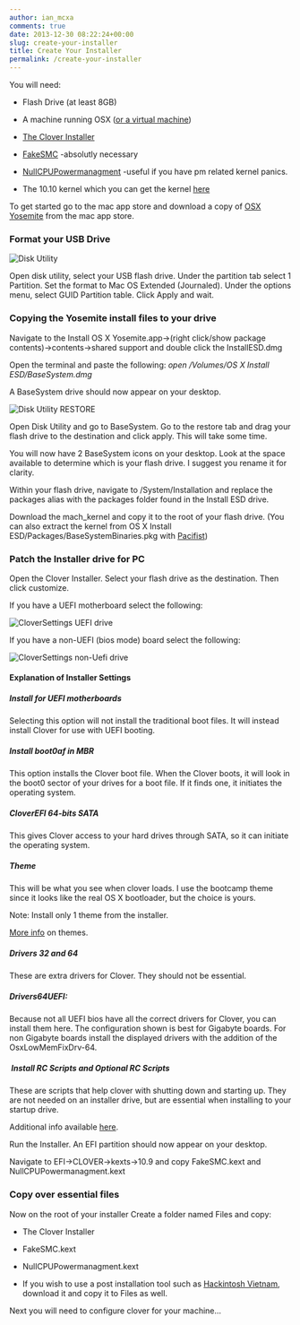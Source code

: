 ```yaml
---
author: ian_mcxa
comments: true
date: 2013-12-30 08:22:24+00:00
slug: create-your-installer
title: Create Your Installer
permalink: /create-your-installer
---
```


You will need:



	
  * Flash Drive (at least 8GB)

	
  * A machine running OSX ([or a virtual machine](http://www.skylineosx.com/running-os-x-on-windows-virtualisation/))

	
  * [The Clover Installer](http://sourceforge.net/projects/cloverefiboot/)

	
  * [FakeSMC](http://www.osx86.net/files/file/3733-fakesmckext/) -absolutly necessary

	
  * [NullCPUPowermanagment](http://www.osx86.net/files/file/3465-nullcpupowermanagement-32-64-bit/) -useful if you have pm related kernel panics.

	
  * The 10.10 kernel which you can get the kernel [here](http://www.hackintoshosx.com/files/file/4169-mach-kernel-for-lapic-native-1010x/)


To get started go to the mac app store and download a copy of [OSX Yosemite](https://itunes.apple.com/WebObjects/MZStore.woa/wa/viewSoftware?id=915041082&mt=12) from the mac app store.


### **Format your USB Drive**


![Disk Utility](/images/installation/disk-utility.jpg)

Open disk utility, select your USB flash drive. Under the partition tab select 1 Partition. Set the format to Mac OS Extended (Journaled). Under the options menu, select GUID Partition table. Click Apply and wait.


### **Copying the Yosemite install files to your drive**


Navigate to the Install OS X Yosemite.app->(right click/show package contents)->contents->shared support and double click the InstallESD.dmg

Open the terminal and paste the following: _open /Volumes/OS X Install ESD/BaseSystem.dmg_

A BaseSystem drive should now appear on your desktop.

![Disk Utility RESTORE](/images/installation/disk-utility-restore.jpg)

Open Disk Utility and go to BaseSystem. Go to the restore tab and drag your flash drive to the destination and click apply. This will take some time.

You will now have 2 BaseSystem icons on your desktop. Look at the space available to determine which is your flash drive. I suggest you rename it for clarity.

Within your flash drive, navigate to /System/Installation and replace the packages alias with the packages folder found in the Install ESD drive.

Download the mach_kernel and copy it to the root of your flash drive. (You can also extract the kernel from OS X Install ESD/Packages/BaseSystemBinaries.pkg with [Pacifist](http://download.cnet.com/Pacifist/3000-2094_4-10135915.html))


### **Patch the Installer drive for PC**


Open the Clover Installer. Select your flash drive as the destination. Then click customize.

If you have a UEFI motherboard select the following:

![CloverSettings UEFI drive](/images/installation/cloversettings-uefi-drive1.jpg)

If you have a non-UEFI (bios mode) board select the following:

![CloverSettings non-Uefi drive](/images/installation/cloversettings-non-uefi-drive1.jpg)




#### Explanation of Installer Settings




##### Install for UEFI motherboards


Selecting this option will not install the traditional boot files. It will instead install Clover for use with UEFI booting.


##### Install boot0af in MBR


This option installs the Clover boot file. When the Clover boots, it will look in the boot0 sector of your drives for a boot file. If it finds one, it initiates the operating system.


##### CloverEFI 64-bits SATA


This gives Clover access to your hard drives through SATA, so it can initiate the operating system.


##### Theme


This will be what you see when clover loads. I use the bootcamp theme since it looks like the real OS X bootloader, but the choice is yours.

Note: Install only 1 theme from the installer.

[More info](http://clover-wiki.zetam.org/Design) on themes.


##### Drivers 32 and 64


These are extra drivers for Clover. They should not be essential.


##### Drivers64UEFI:


Because not all UEFI bios have all the correct drivers for Clover, you can install them here. The configuration shown is best for Gigabyte boards. For non Gigabyte boards install the displayed drivers with the addition of the OsxLowMemFixDrv-64.


#####  Install RC Scripts and Optional RC Scripts


These are scripts that help clover with shutting down and starting up. They are not needed on an installer drive, but are essential when installing to your startup drive.

Additional info available [here](http://clover-wiki.zetam.org/Installation#Using-the-installer).

Run the Installer. An EFI partition should now appear on your desktop.

Navigate to EFI->CLOVER->kexts->10.9 and copy FakeSMC.kext and NullCPUPowermanagment.kext


### **Copy over essential files**


Now on the root of your installer Create a folder named Files and copy:



	
  * The Clover Installer

	
  * FakeSMC.kext

	
  * NullCPUPowermanagment.kext

	
  * If you wish to use a post installation tool such as [Hackintosh Vietnam](http://www.osx86.net/files/file/3842-hackintosh-vietnam-ultimate-aio-tool/), download it and copy it to Files as well.


Next you will need to configure clover for your machine...
